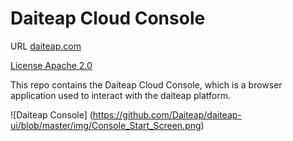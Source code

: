# Daiteap Cloud Console

URL [daiteap.com](https://www.daiteap.com/)

[License Apache 2.0](./LICENSE)

This repo contains the Daiteap Cloud Console, which is a browser application used to interact with the daiteap platform.

![Daiteap Console] (https://github.com/Daiteap/daiteap-ui/blob/master/img/Console_Start_Screen.png)
